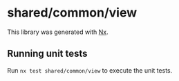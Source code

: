 # shared/common/view

This library was generated with [Nx](https://nx.dev).

## Running unit tests

Run `nx test shared/common/view` to execute the unit tests.
